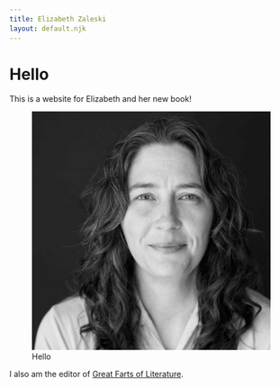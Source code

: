 ```yaml
---
title: Elizabeth Zaleski
layout: default.njk
---
```


# Hello

This is a website for Elizabeth and her new book!

<figure class="image">
  <img src="/assets/images/elizabeth.jpg" alt="Black and white photograph of Elizabeth Zaleski"/>
  <figcaption>Hello</figcaption>
</figure>

I also am the editor of <a href="https://greatfartsofliterature.com/">Great Farts of Literature</a>.
